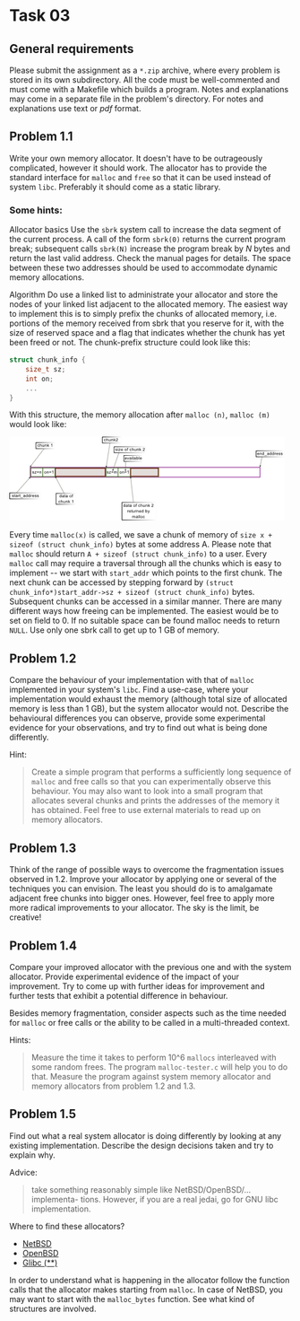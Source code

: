 # Task 03

## General requirements
Please submit the assignment as a `*.zip` archive, where every problem is stored in
its own subdirectory.  All the code must be well-commented and must come with a
Makefile which builds a program. Notes and explanations may come in a separate file
in the problem's directory. For notes and explanations use text or _pdf_ format.


## Problem 1.1
Write your own memory allocator.  It doesn't have to be outrageously complicated,
however it should work. The allocator has to provide the standard interface for `malloc`
and `free` so that it can be used instead of system `libc`.  Preferably it should come as a
static library.

### Some hints:
Allocator basics Use the `sbrk` system call to increase the data segment of the current
process. A call of the form `sbrk(0)` returns the current program break; subsequent
calls `sbrk(N)` increase the program break by _N_ bytes and return the last valid
address.   Check the manual pages for details.   The space between these two
addresses should be used to accommodate dynamic memory allocations.

Algorithm Do use a linked list to administrate your allocator and store the nodes of
your linked list adjacent to the allocated memory.
The easiest way to implement this is to simply prefix the chunks of allocated
memory, i.e. portions of the memory received from sbrk that you reserve for it,
with the size of reserved space and a flag that indicates whether the chunk has
yet been freed or not.
The chunk-prefix structure could look like this:
```c
struct chunk_info {
    size_t sz;
    int on;
    ...
}
```
With this structure, the memory allocation after `malloc (n)`, `malloc (m)` would
look like:

![alt text](https://github.com/ashinkarov/teaching/blob/master/2012-2013-os/assignment-03/task-03-pic.png "Allocator structure in memory")

Every time `malloc(x)` is called, we save a chunk of memory of 
`size x + sizeof (struct chunk_info)` bytes at some address A.  Please note that 
`malloc` should return `A + sizeof (struct chunk_info)` to a user.
Every `malloc` call may require a traversal through all the chunks which is easy
to implement -- we start with `start_addr` which points to the first chunk. The
next chunk can be accessed by stepping forward by
`(struct chunk_info*)start_addr->sz + sizeof (struct chunk_info)`
bytes. Subsequent chunks can be accessed in a similar manner.
There are many different ways how freeing can be implemented.  The easiest
would be to set on field to 0. If no suitable space can be found malloc needs
to return `NULL`. Use only one sbrk call to get up to 1 GB of memory.

## Problem 1.2
Compare the behaviour of your implementation with that of `malloc`  implemented in
your system's `libc`.  Find a use-case, where your implementation would exhaust the
memory (although total size of allocated memory is less than 1 GB), but the system
allocator would not.  Describe the behavioural differences you can observe, provide
some experimental evidence for your observations, and try to find out what is being
done differently.

Hint: 
> Create a simple program that performs a sufficiently long sequence of `malloc`
> and free calls so that you can experimentally observe this behaviour.  You may also
> want to look into a small program that allocates several chunks and prints the addresses
> of the memory it has obtained. Feel free to use external materials to read up on memory
> allocators.


##  Problem 1.3
Think of the range of possible ways to overcome the fragmentation issues observed
in 1.2.  Improve your allocator by applying one or several of the techniques you can
envision.  The least you should do is to amalgamate adjacent free chunks into bigger
ones.  However, feel free to apply more more radical improvements to your allocator.
The sky is the limit, be creative!

## Problem 1.4
Compare your improved allocator with the previous one and with the system allocator.
Provide experimental evidence of the impact of your improvement.  Try to come up
with further ideas for improvement and further tests that exhibit a potential difference
in behaviour.

Besides memory fragmentation, consider aspects such as the time needed for `malloc`
or free calls or the ability to be called in a multi-threaded context.

Hints:  
> Measure the time it takes to perform 10^6 `mallocs` interleaved with some
> random frees. The program `malloc-tester.c` will help you to do that. Measure the
> program against system memory allocator and memory allocators from problem 1.2
> and 1.3.

## Problem 1.5
Find out what a real system allocator is doing differently by looking at any existing
implementation. Describe the design decisions taken and try to explain why.
   
Advice: 
> take something reasonably simple like NetBSD/OpenBSD/... implementa-
> tions. However, if you are a real jedai, go for GNU libc implementation.

Where to find these allocators?
 * [NetBSD](http://cvsweb.netbsd.org/bsdweb.cgi/src/lib/libc/stdlib/malloc.c)
 * [OpenBSD](http://www.openbsd.org/cgi-bin/cvsweb/src/lib/libc/stdlib/malloc.c)
 * [Glibc (**)](http://sourceware.org/git/?p=glibc.git;a=blob;f=malloc/malloc.c)

In order to understand what is happening in the allocator follow the function calls
that the allocator makes starting from `malloc`.  In case of NetBSD, you may want to
start with the `malloc_bytes` function. See what kind of structures are involved.


